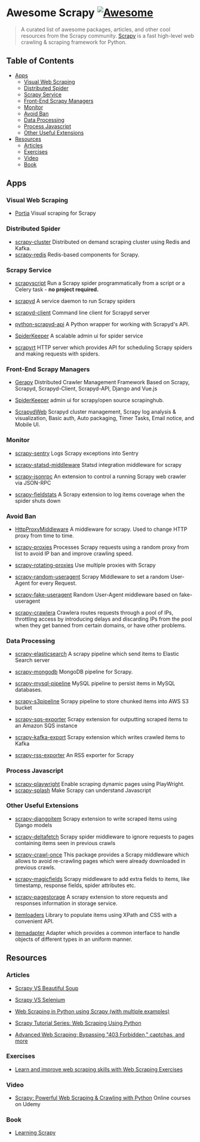 # Awesome Scrapy [![Awesome](https://cdn.rawgit.com/sindresorhus/awesome/d7305f38d29fed78fa85652e3a63e154dd8e8829/media/badge.svg)](https://github.com/sindresorhus/awesome) 

> A curated list of awesome packages, articles, and other cool resources from the Scrapy community.
> [Scrapy](https://github.com/scrapy/scrapy) is a fast high-level web crawling & scraping framework for Python.

## Table of Contents

- [Apps](#apps)
    - [Visual Web Scraping](#visual-web-scraping)
    - [Distributed Spider](#distributed-spider)
    - [Scrapy Service](#scrapy-service)
    - [Front-End Scrapy Managers](#front-end-scrapy-managers)
    - [Monitor](#monitor)
    - [Avoid Ban](#avoid-ban)
    - [Data Processing](#data-processing)
    - [Process Javascript](#process-javascript)
    - [Other Useful Extensions](#other-useful-extensions)
- [Resources](#resources)
    - [Articles](#articles)
    - [Exercises](#exercises)
    - [Video](#video)
    - [Book](#book)

## Apps

### Visual Web Scraping

* [Portia](https://github.com/scrapinghub/portia) Visual scraping for Scrapy

### Distributed Spider

* [scrapy-cluster](https://github.com/istresearch/scrapy-cluster) Distributed on demand scraping cluster using Redis and Kafka.
* [scrapy-redis](https://github.com/rmax/scrapy-redis) Redis-based components for Scrapy.

### Scrapy Service

* [scrapyscript](https://github.com/jschnurr/scrapyscript) Run a Scrapy spider programmatically from a script or a Celery task - **no project required.**

* [scrapyd](https://github.com/scrapy/scrapyd) A service daemon to run Scrapy spiders

* [scrapyd-client](https://github.com/scrapy/scrapyd-client) Command line client for Scrapyd server

* [python-scrapyd-api](https://github.com/djm/python-scrapyd-api) A Python wrapper for working with Scrapyd's API.

* [SpiderKeeper](https://github.com/DormyMo/SpiderKeeper) A scalable admin ui for spider service

* [scrapyrt](https://github.com/scrapinghub/scrapyrt) HTTP server which provides API for scheduling Scrapy spiders and making requests with spiders.

### Front-End Scrapy Managers

* [Gerapy](https://github.com/Gerapy/Gerapy) Distributed Crawler Management Framework Based on Scrapy, Scrapyd, Scrapyd-Client, Scrapyd-API, Django and Vue.js

* [SpiderKeeper](https://github.com/DormyMo/SpiderKeeper) admin ui for scrapy/open source scrapinghub.

* [ScrapydWeb](https://github.com/my8100/scrapydweb) Scrapyd cluster management, Scrapy log analysis & visualization, Basic auth, Auto packaging, Timer Tasks, Email notice, and Mobile UI.

### Monitor

* [scrapy-sentry](https://github.com/llonchj/scrapy-sentry) Logs Scrapy exceptions into Sentry

* [scrapy-statsd-middleware](https://github.com/zachgoldstein/scrapy-statsd) Statsd integration middleware for scrapy

* [scrapy-jsonrpc](https://github.com/scrapy-plugins/scrapy-jsonrpc) An extension to control a running Scrapy web crawler via JSON-RPC

* [scrapy-fieldstats](https://github.com/stummjr/scrapy-fieldstats) A Scrapy extension to log items coverage when the spider shuts down

### Avoid Ban

* [HttpProxyMiddleware](https://github.com/kohn/HttpProxyMiddleware) A middleware for scrapy. Used to change HTTP proxy from time to time.

* [scrapy-proxies](https://github.com/aivarsk/scrapy-proxies) Processes Scrapy requests using a random proxy from list to avoid IP ban and improve crawling speed.

* [scrapy-rotating-proxies](https://github.com/TeamHG-Memex/scrapy-rotating-proxies) Use multiple proxies with Scrapy

* [scrapy-random-useragent](https://github.com/cnu/scrapy-random-useragent) Scrapy Middleware to set a random User-Agent for every Request.

* [scrapy-fake-useragent](https://github.com/alecxe/scrapy-fake-useragent) Random User-Agent middleware based on fake-useragent

* [scrapy-crawlera](https://github.com/scrapy-plugins/scrapy-crawlera) Crawlera routes requests through a pool of IPs, throttling access by introducing delays and discarding IPs from the pool when they get banned from certain domains, or have other problems.

### Data Processing

* [scrapy-elasticsearch](https://github.com/knockrentals/scrapy-elasticsearch) A scrapy pipeline which send items to Elastic Search server

* [scrapy-mongodb](https://github.com/sebdah/scrapy-mongodb) MongoDB pipeline for Scrapy.

* [scrapy-mysql-pipeline](https://github.com/IaroslavR/scrapy-mysql-pipeline) MySQL pipeline to persist items in MySQL databases.

* [scrapy-s3pipeline](https://github.com/orangain/scrapy-s3pipeline) Scrapy pipeline to store chunked items into AWS S3 bucket

* [scrapy-sqs-exporter](https://github.com/multiplechoice/scrapy-sqs-exporter) Scrapy extension for outputting scraped items to an Amazon SQS instance

* [scrapy-kafka-export](https://github.com/TeamHG-Memex/scrapy-kafka-export) Scrapy extension which writes crawled items to Kafka

* [scrapy-rss-exporter](https://github.com/ljanyst/scrapy-rss-exporter) An RSS exporter for Scrapy

### Process Javascript

* [scrapy-playwright](https://github.com/scrapy-plugins/scrapy-playwright) Enable scraping dynamic pages using PlayWright.
* [scrapy-splash](https://github.com/scrapy-plugins/scrapy-splash) Make Scrapy can understand Javascript

### Other Useful Extensions

* [scrapy-djangoitem](https://github.com/scrapy-plugins/scrapy-djangoitem) Scrapy extension to write scraped items using Django models

* [scrapy-deltafetch](https://github.com/scrapy-plugins/scrapy-deltafetch) Scrapy spider middleware to ignore requests to pages containing items seen in previous crawls

* [scrapy-crawl-once](https://github.com/TeamHG-Memex/scrapy-crawl-once) This package provides a Scrapy middleware which allows to avoid re-crawling pages which were already downloaded in previous crawls.

* [scrapy-magicfields](https://github.com/scrapy-plugins/scrapy-magicfields) Scrapy middleware to add extra fields to items, like timestamp, response fields, spider attributes etc.

* [scrapy-pagestorage](https://github.com/scrapy-plugins/scrapy-pagestorage) A scrapy extension to store requests and responses information in storage service.

* [itemloaders](https://github.com/scrapy/itemloaders) Library to populate items using XPath and CSS with a convenient API.

* [itemadapter](https://github.com/scrapy/itemadapter) Adapter which provides a common interface to handle objects of different types in an uniform manner.

## Resources

### Articles

* [Scrapy VS Beautiful Soup](https://blog.michaelyin.info/2017/08/10/scrapy-tutorial-1-scrapy-vs-beautiful-soup/)

* [Scrapy VS Selenium](https://blog.michaelyin.info/2017/11/06/web-scraping-framework-review-scrapy-vs-selenium/)

* [Web Scraping in Python using Scrapy (with multiple examples)](https://www.analyticsvidhya.com/blog/2017/07/web-scraping-in-python-using-scrapy/)

* [Scrapy Tutorial Series: Web Scraping Using Python](https://www.accordbox.com/blog/scrapy-tutorial-series-web-scraping-using-python/)

* [Advanced Web Scraping: Bypassing "403 Forbidden," captchas, and more](http://sangaline.com/post/advanced-web-scraping-tutorial/)

### Exercises

* [Learn and improve web scraping skills with Web Scraping Exercises](https://scrapingclub.com/)

### Video

* [Scrapy: Powerful Web Scraping & Crawling with Python](https://www.udemy.com/scrapy-tutorial-web-scraping-with-python/) Online courses on Udemy

### Book

* [Learning Scrapy](https://www.amazon.com/dp/B0166Y6Z70/ref=dp-kindle-redirect?_encoding=UTF8&btkr=1)
